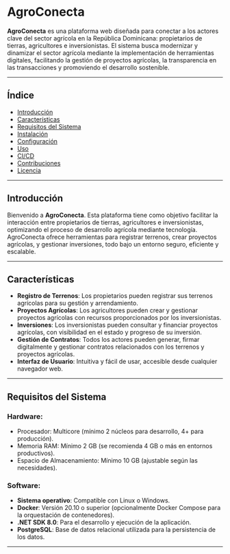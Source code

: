 # AgroConecta

**AgroConecta** es una plataforma web diseñada para conectar a los actores clave del sector agrícola en la República Dominicana: propietarios de tierras, agricultores e inversionistas. El sistema busca modernizar y dinamizar el sector agrícola mediante la implementación de herramientas digitales, facilitando la gestión de proyectos agrícolas, la transparencia en las transacciones y promoviendo el desarrollo sostenible.

---

## Índice

- [Introducción](#introducción)
- [Características](#características)
- [Requisitos del Sistema](#requisitos-del-sistema)
- [Instalación](#instalación)
- [Configuración](#configuración)
- [Uso](#uso)
- [CI/CD](#cicd)
- [Contribuciones](#contribuciones)
- [Licencia](#licencia)

---

## Introducción

Bienvenido a **AgroConecta**. Esta plataforma tiene como objetivo facilitar la interacción entre propietarios de tierras, agricultores e inversionistas, optimizando el proceso de desarrollo agrícola mediante tecnología. AgroConecta ofrece herramientas para registrar terrenos, crear proyectos agrícolas, y gestionar inversiones, todo bajo un entorno seguro, eficiente y escalable.

---

## Características

- **Registro de Terrenos**: Los propietarios pueden registrar sus terrenos agrícolas para su gestión y arrendamiento.
- **Proyectos Agrícolas**: Los agricultores pueden crear y gestionar proyectos agrícolas con recursos proporcionados por los inversionistas.
- **Inversiones**: Los inversionistas pueden consultar y financiar proyectos agrícolas, con visibilidad en el estado y progreso de su inversión.
- **Gestión de Contratos**: Todos los actores pueden generar, firmar digitalmente y gestionar contratos relacionados con los terrenos y proyectos agrícolas.
- **Interfaz de Usuario**: Intuitiva y fácil de usar, accesible desde cualquier navegador web.

---

## Requisitos del Sistema

### Hardware:

- Procesador: Multicore (mínimo 2 núcleos para desarrollo, 4+ para producción).
- Memoria RAM: Mínimo 2 GB (se recomienda 4 GB o más en entornos productivos).
- Espacio de Almacenamiento: Mínimo 10 GB (ajustable según las necesidades).

### Software:

- **Sistema operativo**: Compatible con Linux o Windows.
- **Docker**: Versión 20.10 o superior (opcionalmente Docker Compose para la orquestación de contenedores).
- **.NET SDK 8.0**: Para el desarrollo y ejecución de la aplicación.
- **PostgreSQL**: Base de datos relacional utilizada para la persistencia de los datos.

---
